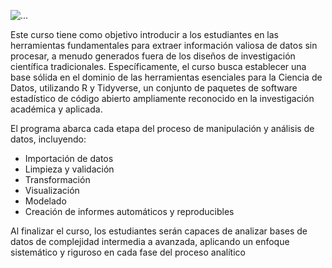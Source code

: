 
![...](img/cdar2.jpg)


Este curso tiene como objetivo introducir a los estudiantes en las herramientas fundamentales para extraer información valiosa de datos sin procesar, a menudo generados fuera de los diseños de investigación científica tradicionales. Específicamente, el curso busca establecer una base sólida en el dominio de las herramientas esenciales para la Ciencia de Datos, utilizando R y Tidyverse, un conjunto de paquetes de software estadístico de código abierto ampliamente reconocido en la investigación académica y aplicada.

El programa abarca cada etapa del proceso de manipulación y análisis de datos, incluyendo:

- Importación de datos
- Limpieza y validación
- Transformación
- Visualización
- Modelado
- Creación de informes automáticos y reproducibles

Al finalizar el curso, los estudiantes serán capaces de analizar bases de datos de complejidad intermedia a avanzada, aplicando un enfoque sistemático y riguroso en cada fase del proceso analítico